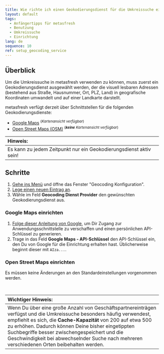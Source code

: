 ```yaml
---
title: Wie richte ich einen Geokodierungsdienst für die Umkreissuche ein?
layout: default
tags:
  - Anfängertipps für metasfresh
  - Benutzung
  - Umkreissuche
  - Einrichtung
lang: de
sequence: 10
ref: setup_geocoding_service
---
```


## Überblick
Um die Umkreissuche in metasfresh verwenden zu können, muss zuerst ein Geokodierungsdienst ausgewählt werden, der die visuell lesbaren Adressen (bestehend aus Straße, Hausnummer, Ort, PLZ, Land) in geografische Koordinaten umwandelt und auf einer Landkarte darstellt.

metasfresh verfügt derzeit über Schnittstellen für die folgenden Geokodierungsdienste:
- <a href="#google-maps" title="Google Maps einrichten">Google Maps</a> <sup>(<em>Kartenansicht verfügbar</em>)</sup>
- <a href="#open-street-maps" title="Open Street Maps einrichten">Open Street Maps (OSM)</a> <sup>(<em><strong>keine</strong> Kartenansicht verfügbar</em>)</sup>

| **Hinweis:** |
| :--- |
| Es kann zu jedem Zeitpunkt nur ein Geokodierungsdienst aktiv sein! |

## Schritte
1. [Gehe ins Menü](Menu) und öffne das Fenster "Geocoding Konfiguration".
1. [Lege einen neuen Eintrag an](Neuer_Datensatz_Fenster_Webui).
1. Wähle im Feld **Geocoding Dienst Provider** den gewünschten Geokodierungsdienst aus.

### <a name="google-maps">Google Maps einrichten</a>
1. <a href="https://cloud.google.com/maps-platform/pricing/" title="API-Zugang über die Google Maps Plattform" target="blank">Folge dieser Anleitung von Google</a>, um Dir Zugang zur Anwendungsschnittstelle zu verschaffen und einen persönlichen API-Schlüssel zu generieren.
1. Trage in das Feld **Google Maps - API-Schlüssel** den API-Schlüssel ein, den Du von Google für die Einrichtung erhalten hast. Üblicherweise beginnt dieser mit `AIza...`.

### <a name="open-street-maps">Open Street Maps einrichten</a>
Es müssen keine Änderungen an den Standardeinstellungen vorgenommen werden.

<br>

| **Wichtiger Hinweis:** |
| :--- |
| Wenn Du über eine große Anzahl von Geschäftspartnereinträgen verfügst und die Umkreissuche besonders häufig verwendest, empfiehlt es sich, die **Cache-Kapazität** von 200 auf etwa 500 zu erhöhen. Dadurch können Deine bisher eingetippten Suchbegriffe besser zwischengespeichert und die Geschwindigkeit bei abwechselnder Suche nach mehreren verschiedenen Orten beibehalten werden. |
